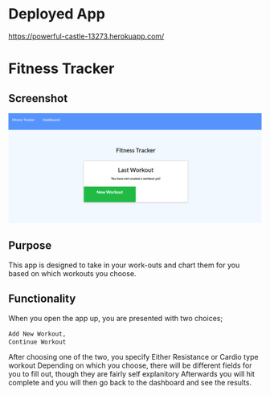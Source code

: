 # Deployed App
https://powerful-castle-13273.herokuapp.com/
# Fitness Tracker
## Screenshot
 ![Fitness-Tracker](public/html/56c1aef69383f9bd43a8b8af505b1d15.png)
 
## Purpose
This app is designed to take in your work-outs and chart them for you based on which workouts you choose.
## Functionality
When you open the app up, you are presented with two choices;
```
Add New Workout,  
Continue Workout
```
After choosing one of the two, you specify Either Resistance or Cardio type workout
Depending on which you choose, there will be different fields for you to fill out, though they are fairly self explanitory
Afterwards you will hit complete and you will then go back to the dashboard and see the results.
